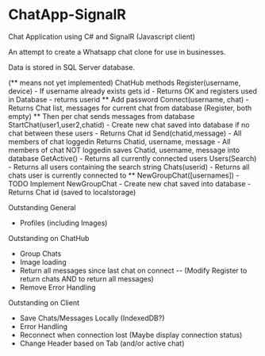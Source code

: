 # ChatApp-SignalR
Chat Application using C# and SignalR (Javascript client)

An attempt to create a Whatsapp chat clone for use in businesses.

Data is stored in SQL Server database.


(** means not yet implemented)
ChatHub methods
        Register(username, device)
	- If username already exists gets id 
	- Returns OK and registers used in Database
	- returns userid
		** Add password
        Connect(username, chat)
	- Returns Chat list, messages for current chat from database (Register, both empty) 
	** Then per chat sends messages from database
        StartChat(user1,user2,chatid)
	- Create new chat saved into database if no chat between these users
	- Returns Chat id 
	Send(chatid,message)
	- All members of chat loggedin Returns Chatid, username, message
	- All members of chat NOT loggedin saves Chatid, username, message into database
	GetActive()
	- Returns all currently connected users
	Users(Search)
	- Returns all users containing the search string
	Chats(userid)
	- Returns all chats user is currently connected to
	** NewGroupChat([usernames]) - TODO Implement NewGroupChat
	- Create new chat saved into database
	- Returns Chat id (saved to localstorage)

Outstanding General
- Profiles (including Images)

Outstanding on ChatHub
- Group Chats
- Image loading
- Return all messages since last chat on connect
-- (Modify Register to return chats AND to return all messages)
- Remove Error Handling

Outstanding on Client
- Save Chats/Messages Locally (IndexedDB?)
- Error Handling
- Reconnect when connection lost (Maybe display connection status)
- Change Header based on Tab (and/or active chat)
